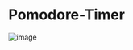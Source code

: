 # Pomodore-Timer
![image](https://github.com/user-attachments/assets/42f75615-344a-44b7-bf8e-4c98ab2ca367)
